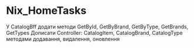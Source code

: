 # Nix_HomeTasks
У CatalogBff додати методи GetById, GetByBrand, GetByType, GetBrands, GetTypes
Дописати Controller: CatalogItem, CatalogBrand, CatalogType методами додавання, видалення, оновлення
